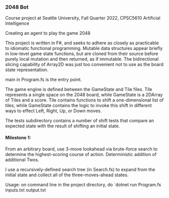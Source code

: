 ### 2048 Bot

Course project at Seattle University, Fall Quarter 2022, CPSC5610 Artificial Intelligence

Creating an agent to play the game 2048

This project is written in F#, and seeks to adhere as closely as practicable to idiomatic functional programming.
Mutable data structures appear briefly in low-level game state functions, but are cloned from their source before purely local mutation and then returned, as if immutable.
The bidirectional slicing capability of Array2D was just too convenient not to use as the board state representation.

main in Program.fs is the entry point.

The game engine is defined between the GameState and Tile files. Tile represents a single space on the 2048 board, while GameState is a 2DArray of Tiles and a score.
Tile contains functions to shift a one-dimensional list of tiles, while GameState contains the logic to invoke this shift in different ways to effect Left, Right, Up, or Down moves.

The tests subdirectory contains a number of shift tests that compare an expected state with the result of shifting an initial state.

#### Milestone 1: 
From an arbitrary board, use 3-move lookahead via brute-force search to determine the highest-scoring course of action. Deterministic addition of additional Twos.

I use a recursively-defined search tree (in Search.fs) to expand from the initial state and collect all of the three-moves-ahead states.

Usage: on command line in the project directory, do `dotnet run Program.fs inputs.txt output.txt
